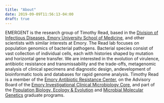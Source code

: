 ```yaml
---
title: "About"
date: 2019-09-09T11:56:13-04:00
draft: true
---
```


EMERGENT is the research group of Timothy Read, based in the [Division of Infectious Diseases, Emory University School of Medicine](http://medicine.emory.edu/infectious-diseases/), and other scientists with similar interests at Emory. The Read lab focuses on population genomics of bacterial pathogens.  Bacterial species consist of vast collection of individual cells, each with histories shaped by mutation and horizontal gene transfer. We are interested in the evolution of virulence, antibiotic resistance and transmissability and the trade-offs, metagenomic analysis of clinical specimens and diagnostic design, andevelopment of bioinformatic tools and databases for rapid genome analysis. Timothy Read is a member of the [Emory Antibiotic Resistance Center](http://antibiotics.emory.edu), on the Advisory Board of the [Emory Investigational Clinical Microbiology Core](https://www.cores.emory.edu/icmc/), and part of the [Population Biology, Ecology & Evolution](http://www.biomed.emory.edu/PROGRAM_SITES/PBEE/index.html) and [Microbial Molecular Genetics](http://www.biomed.emory.edu/PROGRAM_SITES/MMG/) graduate programs.
